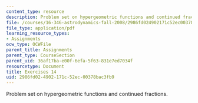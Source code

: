 ```yaml
---
content_type: resource
description: Problem set on hypergeometric functions and continued fractions.
file: /courses/16-346-astrodynamics-fall-2008/2986fd024902171c52ec00378bac3fb9_ex_14.pdf
file_type: application/pdf
learning_resource_types:
- Assignments
ocw_type: OCWFile
parent_title: Assignments
parent_type: CourseSection
parent_uid: 36af17ba-e00f-6efa-5f63-831e7ed7034f
resourcetype: Document
title: Exercises 14
uid: 2986fd02-4902-171c-52ec-00378bac3fb9
---
```

Problem set on hypergeometric functions and continued fractions.